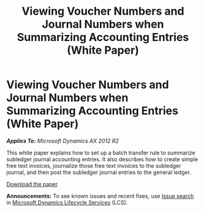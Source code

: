 ﻿---
title: Viewing Voucher Numbers and Journal Numbers when Summarizing Accounting Entries (White Paper)
TOCTitle: Viewing Voucher Numbers and Journal Numbers when Summarizing Accounting Entries
ms:assetid: cc4dcc5d-d58e-4a42-8a31-3918a8eab77c
ms:mtpsurl: https://technet.microsoft.com/en-us/library/JJ870683(v=AX.60)
ms:contentKeyID: 50469191
ms.date: 04/18/2014
mtps_version: v=AX.60
---

# Viewing Voucher Numbers and Journal Numbers when Summarizing Accounting Entries (White Paper) 


_**Applies To:** Microsoft Dynamics AX 2012 R2_

This white paper explains how to set up a batch transfer rule to summarize subledger journal accounting entries. It also describes how to create simple free text invoices, journalize those free text invoices to the subledger journal, and then post the subledger journal entries to the general ledger.

[Download the paper](http://go.microsoft.com/fwlink/?linkid=272884%26clcid=0x409)

  
**Announcements:** To see known issues and recent fixes, use [Issue search](http://go.microsoft.com/fwlink/?linkid=389258) in [Microsoft Dynamics Lifecycle Services](http://go.microsoft.com/fwlink/?linkid=306505) (LCS).

